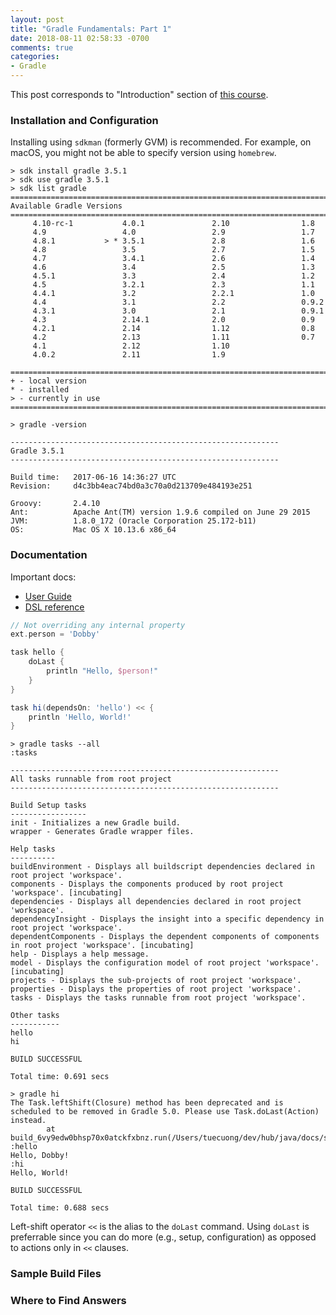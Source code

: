 ```yaml
---
layout: post
title: "Gradle Fundamentals: Part 1"
date: 2018-08-11 02:58:33 -0700
comments: true
categories: 
- Gradle
---
```


This post corresponds to "Introduction" section of [this course](https://www.safaribooksonline.com/videos/gradle-fundamentals/9781491937266).

<!--more-->

### Installation and Configuration

Installing using `sdkman` (formerly GVM) is recommended.
For example, on macOS, you might not be able to specify version using `homebrew`.

``` plain
> sdk install gradle 3.5.1
> sdk use gradle 3.5.1
> sdk list gradle
================================================================================
Available Gradle Versions
================================================================================
     4.10-rc-1           4.0.1               2.10                1.8
     4.9                 4.0                 2.9                 1.7
     4.8.1           > * 3.5.1               2.8                 1.6
     4.8                 3.5                 2.7                 1.5
     4.7                 3.4.1               2.6                 1.4
     4.6                 3.4                 2.5                 1.3
     4.5.1               3.3                 2.4                 1.2
     4.5                 3.2.1               2.3                 1.1
     4.4.1               3.2                 2.2.1               1.0
     4.4                 3.1                 2.2                 0.9.2
     4.3.1               3.0                 2.1                 0.9.1
     4.3                 2.14.1              2.0                 0.9
     4.2.1               2.14                1.12                0.8
     4.2                 2.13                1.11                0.7
     4.1                 2.12                1.10
     4.0.2               2.11                1.9

================================================================================
+ - local version
* - installed
> - currently in use
================================================================================

> gradle -version

------------------------------------------------------------
Gradle 3.5.1
------------------------------------------------------------

Build time:   2017-06-16 14:36:27 UTC
Revision:     d4c3bb4eac74bd0a3c70a0d213709e484193e251

Groovy:       2.4.10
Ant:          Apache Ant(TM) version 1.9.6 compiled on June 29 2015
JVM:          1.8.0_172 (Oracle Corporation 25.172-b11)
OS:           Mac OS X 10.13.6 x86_64
```

### Documentation

Important docs:

* [User Guide](https://gradle.org/guides/)
* [DSL reference](https://docs.gradle.org/current/dsl/)

``` groovy Example Hello World build.gradle
// Not overriding any internal property
ext.person = 'Dobby'

task hello {
    doLast {
        println "Hello, $person!"
    }
}

task hi(dependsOn: 'hello') << {
    println 'Hello, World!'
}
```

``` plain
> gradle tasks --all
:tasks

------------------------------------------------------------
All tasks runnable from root project
------------------------------------------------------------

Build Setup tasks
-----------------
init - Initializes a new Gradle build.
wrapper - Generates Gradle wrapper files.

Help tasks
----------
buildEnvironment - Displays all buildscript dependencies declared in root project 'workspace'.
components - Displays the components produced by root project 'workspace'. [incubating]
dependencies - Displays all dependencies declared in root project 'workspace'.
dependencyInsight - Displays the insight into a specific dependency in root project 'workspace'.
dependentComponents - Displays the dependent components of components in root project 'workspace'. [incubating]
help - Displays a help message.
model - Displays the configuration model of root project 'workspace'. [incubating]
projects - Displays the sub-projects of root project 'workspace'.
properties - Displays the properties of root project 'workspace'.
tasks - Displays the tasks runnable from root project 'workspace'.

Other tasks
-----------
hello
hi

BUILD SUCCESSFUL

Total time: 0.691 secs
```

``` plain
> gradle hi
The Task.leftShift(Closure) method has been deprecated and is scheduled to be removed in Gradle 5.0. Please use Task.doLast(Action) instead.
        at build_6vy9edw0bhsp70x0atckfxbnz.run(/Users/tuecuong/dev/hub/java/docs/source/workspace/build.gradle:7)
:hello
Hello, Dobby!
:hi
Hello, World!

BUILD SUCCESSFUL

Total time: 0.688 secs
```

Left-shift operator `<<` is the alias to the `doLast` command.
Using `doLast` is preferrable since you can do more (e.g., setup, configuration) as opposed to actions only in `<<` clauses.

### Sample Build Files

### Where to Find Answers



